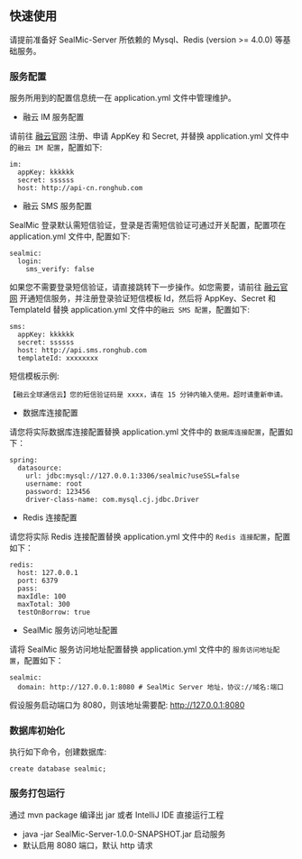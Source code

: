 ## 快速使用

请提前准备好 SealMic-Server 所依赖的 Mysql、Redis (version >= 4.0.0) 等基础服务。

### 服务配置

服务所用到的配置信息统一在 application.yml 文件中管理维护。

* 融云 IM 服务配置
  
请前往 [融云官网](https://www.rongcloud.cn/) 注册、申请 AppKey 和 Secret, 并替换 application.yml 文件中的`融云 IM 配置`，配置如下:

```
im:
  appKey: kkkkkk
  secret: ssssss
  host: http://api-cn.ronghub.com
```

* 融云 SMS 服务配置

SealMic 登录默认需短信验证，登录是否需短信验证可通过开关配置，配置项在 application.yml 文件中, 配置如下:

```
sealmic:
  login:
    sms_verify: false 
```

如果您不需要登录短信验证，请直接跳转下一步操作。如您需要，请前往 [融云官网](https://www.rongcloud.cn/product/sms) 开通短信服务，并注册登录验证短信模板 Id，然后将 AppKey、Secret 和 TemplateId 替换 application.yml 文件中的`融云 SMS 配置`，配置如下:

```
sms:
  appKey: kkkkkk
  secret: ssssss
  host: http://api.sms.ronghub.com
  templateId: xxxxxxxx
```
短信模板示例:

```
【融云全球通信云】您的短信验证码是 xxxx，请在 15 分钟内输入使用。超时请重新申请。
```

* 数据库连接配置

请您将实际数据库连接配置替换 application.yml 文件中的 `数据库连接配置`，配置如下：

```
spring:
  datasource:
    url: jdbc:mysql://127.0.0.1:3306/sealmic?useSSL=false
    username: root
    password: 123456
    driver-class-name: com.mysql.cj.jdbc.Driver
```

* Redis 连接配置

请您将实际 Redis 连接配置替换 application.yml 文件中的 `Redis 连接配置`，配置如下：

```
redis:
  host: 127.0.0.1
  port: 6379
  pass: 
  maxIdle: 100
  maxTotal: 300
  testOnBorrow: true
```

* SealMic 服务访问地址配置

请将 SealMic 服务访问地址配置替换 application.yml 文件中的 `服务访问地址配置`，配置如下：

```
sealmic:
  domain: http://127.0.0.1:8080 # SealMic Server 地址，协议://域名:端口
```

假设服务启动端口为 8080，则该地址需要配: http://127.0.0.1:8080

### 数据库初始化

执行如下命令，创建数据库:

```
create database sealmic;
```

### 服务打包运行

通过 mvn package 编译出 jar 或者 IntelliJ IDE 直接运行工程

*  java -jar SealMic-Server-1.0.0-SNAPSHOT.jar 启动服务
*  默认启用 8080 端口，默认 http 请求